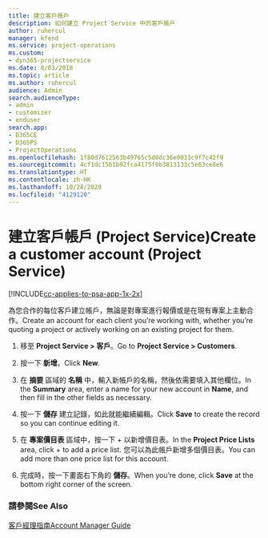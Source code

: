 ```yaml
---
title: 建立客戶帳戶
description: 如何建立 Project Service 中的客戶帳戶
author: ruhercul
manager: kfend
ms.service: project-operations
ms.custom:
- dyn365-projectservice
ms.date: 8/03/2018
ms.topic: article
ms.author: ruhercul
audience: Admin
search.audienceType:
- admin
- customizer
- enduser
search.app:
- D365CE
- D365PS
- ProjectOperations
ms.openlocfilehash: 1f80d7612563b49765c5d0dc36e0033c9f7c42f9
ms.sourcegitcommit: 4cf1dc1561b92fca4175f0b3813133c5e63ce8e6
ms.translationtype: HT
ms.contentlocale: zh-HK
ms.lasthandoff: 10/28/2020
ms.locfileid: "4129120"
---
```

# <a name="create-a-customer-account-project-service"></a><span data-ttu-id="a0526-103">建立客戶帳戶 (Project Service)</span><span class="sxs-lookup"><span data-stu-id="a0526-103">Create a customer account (Project Service)</span></span>

[!INCLUDE[cc-applies-to-psa-app-1x-2x](../includes/cc-applies-to-psa-app-1x-2x.md)]

<span data-ttu-id="a0526-104">為您合作的每位客戶建立帳戶，無論是對專案進行報價或是在現有專案上主動合作。</span><span class="sxs-lookup"><span data-stu-id="a0526-104">Create an account for each client you’re working with, whether you’re quoting a project or actively working on an existing project for them.</span></span>  
  
1.  <span data-ttu-id="a0526-105">移至 **Project Service > 客戶**。</span><span class="sxs-lookup"><span data-stu-id="a0526-105">Go to **Project Service > Customers**.</span></span>  
  
2.  <span data-ttu-id="a0526-106">按一下 **新增**。</span><span class="sxs-lookup"><span data-stu-id="a0526-106">Click **New**.</span></span>  
  
3.  <span data-ttu-id="a0526-107">在 **摘要** 區域的 **名稱** 中，輸入新帳戶的名稱，然後依需要填入其他欄位。</span><span class="sxs-lookup"><span data-stu-id="a0526-107">In the **Summary** area, enter a name for your new account in **Name**, and then fill in the other fields as necessary.</span></span>  
  
4.  <span data-ttu-id="a0526-108">按一下 **儲存** 建立記錄，如此就能繼續編輯。</span><span class="sxs-lookup"><span data-stu-id="a0526-108">Click **Save** to create the record so you can continue editing it.</span></span>  
  
5.  <span data-ttu-id="a0526-109">在 **專案價目表** 區域中，按一下 + 以新增價目表。</span><span class="sxs-lookup"><span data-stu-id="a0526-109">In the **Project Price Lists** area, click + to add a price list.</span></span> <span data-ttu-id="a0526-110">您可以為此帳戶新增多個價目表。</span><span class="sxs-lookup"><span data-stu-id="a0526-110">You can add more than one price list for this account.</span></span>  
  
6.  <span data-ttu-id="a0526-111">完成時，按一下畫面右下角的 **儲存**。</span><span class="sxs-lookup"><span data-stu-id="a0526-111">When you’re done, click **Save** at the bottom right corner of the screen.</span></span>  
  
### <a name="see-also"></a><span data-ttu-id="a0526-112">請參閱</span><span class="sxs-lookup"><span data-stu-id="a0526-112">See Also</span></span>  
 [<span data-ttu-id="a0526-113">客戶經理指南</span><span class="sxs-lookup"><span data-stu-id="a0526-113">Account Manager Guide</span></span>](../psa/account-manager-guide.md)
